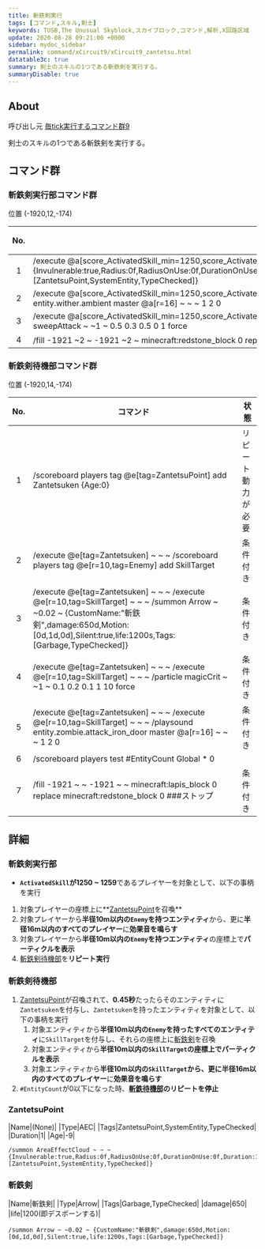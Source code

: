 ```yaml
---
title: 斬鉄剣実行
tags: [コマンド,スキル,剣士]
keywords: TUSB,The Unusual Skyblock,スカイブロック,コマンド,解析,X回路区域
update: 2020-08-28 09:21:00 +0000
sidebar: mydoc_sidebar
permalink: command/xCircuit9/xCircuit9_zantetsu.html
datatable3c: true
summary: 剣士のスキルの1つである斬鉄剣を実行する。
summaryDisable: true
---
```


## About

<span class="tagBlack">呼び出し元</span> [毎tick実行するコマンド群9]({{site.baseurl}}/command/xCircuit9/xCircuit9_command.html)

剣士のスキルの1つである斬鉄剣を実行する。

## コマンド群

### 斬鉄剣実行部コマンド群

<span class="tagYellow">位置</span> (-1920,12,-174)

<div class="datatable3c-begin"></div>

|No.|コマンド|状態|
|:-:|-|-|
|1|/execute @a[score_ActivatedSkill_min=1250,score_ActivatedSkill=1259] ~ ~ ~ /summon AreaEffectCloud ~ ~ ~ {Invulnerable:true,Radius:0f,RadiusOnUse:0f,DurationOnUse:0f,Duration:1,RadiusPerTick:0f,WaitTime:0,Age:-9,Particle:take,Tags:[ZantetsuPoint,SystemEntity,TypeChecked]}|
|2|/execute @a[score_ActivatedSkill_min=1250,score_ActivatedSkill=1259] ~ ~ ~ /execute @e[r=10,tag=Enemy] ~ ~ ~ /playsound entity.wither.ambient master @a[r=16] ~ ~ ~ 1 2 0|
|3|/execute @a[score_ActivatedSkill_min=1250,score_ActivatedSkill=1259] ~ ~ ~ /execute @e[r=10,tag=Enemy] ~ ~ ~ /particle sweepAttack ~ ~1 ~ 0.5 0.3 0.5 0 1 force|
|4|/fill -1921 ~2 ~ -1921 ~2 ~ minecraft:redstone_block 0 replace minecraft:lapis_block 0 ###斬鉄剣待機|

<div class="datatable3c-end"></div>

### 斬鉄剣待機部コマンド群

<span class="tagYellow">位置</span> (-1920,14,-174)

<div class="datatable3c-begin"></div>

|No.|コマンド|状態|
|:-:|-|-|
|1|/scoreboard players tag @e[tag=ZantetsuPoint] add Zantetsuken {Age:0}|リピート<br>動力が必要|
|2|/execute @e[tag=Zantetsuken] ~ ~ ~ /scoreboard players tag @e[r=10,tag=Enemy] add SkillTarget|条件付き|
|3|/execute @e[tag=Zantetsuken] ~ ~ ~ /execute @e[r=10,tag=SkillTarget] ~ ~ ~ /summon Arrow ~ ~0.02 ~ {CustomName:"斬鉄剣",damage:650d,Motion:[0d,1d,0d],Silent:true,life:1200s,Tags:[Garbage,TypeChecked]}|条件付き|
|4|/execute @e[tag=Zantetsuken] ~ ~ ~ /execute @e[r=10,tag=SkillTarget] ~ ~ ~ /particle magicCrit ~ ~1 ~ 0.1 0.2 0.1 1 10 force|条件付き|
|5|/execute @e[tag=Zantetsuken] ~ ~ ~ /execute @e[r=10,tag=SkillTarget] ~ ~ ~ /playsound entity.zombie.attack_iron_door master @a[r=16] ~ ~ ~ 1 2 0|条件付き|
|6|/scoreboard players test #EntityCount Global * 0|
|7|/fill -1921 ~ ~ -1921 ~ ~ minecraft:lapis_block 0 replace minecraft:redstone_block 0 ###ストップ|条件付き|

<div class="datatable3c-end"></div>

## 詳細

### 斬鉄剣実行部

- **`ActivatedSkill`が1250 ~ 1259**であるプレイヤーを対象として、以下の事柄を実行

1. 対象プレイヤーの座標上に**[ZantetsuPoint]({{site.baseurl}}/entity/entity_entity.html#zantetsupoint)を召喚**
2. 対象プレイヤーから**半径10m以内の`Enemy`を持つエンティティ**から、更に**半径16m以内のすべてのプレイヤー**に**効果音を鳴らす**
3. 対象プレイヤーから**半径10m以内の`Enemy`を持つエンティティ**の座標上で**パーティクルを表示**
4. [斬鉄剣待機部](#斬鉄剣待機部)を**リピート実行**

### 斬鉄剣待機部

1. [ZantetsuPoint]({{site.baseurl}}/entity/entity_entity.html#zantetsupoint)が召喚されて、**0.45秒**たったらそのエンティティに`Zantetsuken`を付与し、`Zantetsuken`を持ったエンティティを対象として、以下の事柄を実行
   1. 対象エンティティから**半径10m以内の`Enemy`を持ったすべてのエンティティ**に`SkillTarget`を付与し、それらの座標上に[斬鉄剣]({{site.baseurl}}/entity/entity_entity.html#斬鉄剣)を召喚
   2. 対象エンティティから**半径10m以内の`SkillTarget`**の座標上で**パーティクルを表示**
   3. 対象エンティティから**半径10m以内の`SkillTarget`**から、更に半**径16m以内のすべてのプレイヤー**に**効果音を鳴らす**
2. `#EntityCount`が0以下になった時、**[斬鉄待機部](#斬鉄剣待機部)のリピートを停止**

### ZantetsuPoint

|Name|(None)|
|Type|AEC|
|Tags|ZantetsuPoint,SystemEntity,TypeChecked|
|Duration|1|
|Age|-9|

```minecraftcommand
/summon AreaEffectCloud ~ ~ ~ {Invulnerable:true,Radius:0f,RadiusOnUse:0f,DurationOnUse:0f,Duration:1,RadiusPerTick:0f,WaitTime:0,Age:-9,Particle:take,Tags:[ZantetsuPoint,SystemEntity,TypeChecked]}
```

### 斬鉄剣

|Name|斬鉄剣|
|Type|Arrow|
|Tags|Garbage,TypeChecked|
|damage|650|
|life|1200(即デスポーンする)|

```minecraftcommand
/summon Arrow ~ ~0.02 ~ {CustomName:"斬鉄剣",damage:650d,Motion:[0d,1d,0d],Silent:true,life:1200s,Tags:[Garbage,TypeChecked]}
```
